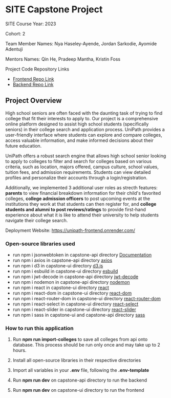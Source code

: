 
# SITE Capstone Project

SITE Course Year: 2023

Cohort: 2

Team Member Names: Nya Haseley-Ayende, Jordan Sarkodie, Ayomide Adentuji

Mentors Names: Qin He, Pradeep Mantha, Kristin Foss

Project Code Repository Links

- [Frontend Repo Link](https://unipath-frontend.onrender.com)
- [Backend Repo Link](https://unipath-backend.onrender.com)

## Project Overview

High school seniors are often faced with the daunting task of trying to find college that fit their interests to apply to. Our project is a comprehensive online platform designed to assist high school students (specifically seniors) in their college search and application process. UniPath provides a user-friendly interface where students can explore and compare colleges, access valuable information, and make informed decisions about their future education.

UniPath offers a robust search engine that allows high school senior looking to apply to colleges to filter and search for colleges based on various criteria, such as location, majors offered, campus culture, school values, tuition fees, and admission requirements. Students can view detailed profiles and personalize their accounts through a login/registration. 

Additionally, we implemented 3 additional user roles as strecth features: **parents** to view financial breakdown information for their child's favorited colleges, **college admission officers** to post upcoming events at the institutions they work at that students can then register for, and **college students and alumni to post reviews/ratings** to provide first-hand experience about what it is like to attend their university to help students navigate their college search.

Deployment Website: https://unipath-frontend.onrender.com/

### Open-source libraries used
- run npm i jsonwebtoken in capstone-api directory [Documentation](https://www.npmjs.com/package/jsonwebtoken)
- run npm i axios in capstone-api directory [axios](https://www.npmjs.com/package/axios)
- run npm i d3 in capstone-ui directory [d3.js](https://www.npmjs.com/package/d3)
- run npm i esbuild in capstone-ui directory [esbuild](https://www.npmjs.com/package/esbuild)
- run npm i jwt-decode in capstone-api directory [jwt-decode](https://www.npmjs.com/package/jwt-decode)
- run npm i nodemon in capstone-api directory [nodemon](https://www.npmjs.com/package/nodemon)
- run npm i react in capstone-ui directory [react](https://www.npmjs.com/package/react)
- run npm i react-dom in capstone-ui directory [react-dom](https://www.npmjs.com/package/react-dom)
- run npm i react-router-dom in capstone-ui directory [react-router-dom](https://www.npmjs.com/package/react-router-dom)
- run npm i react-select in capstone-ui directory [react-select](https://www.npmjs.com/package/react-select)
- run npm i react-slider in capstone-ui directory [react-slider](https://www.npmjs.com/package/react-slider)
- run npm i sass in capstone-ui and capstone-api directory [sass](https://www.npmjs.com/package/sass)

### How to run this application

1. Run **npm run import-colleges** to save all colleges from api onto database. 
This process should be run only once and may take up to 2 hours. 
<!-- You can stop the program once the page number exceeds 328. You can view the current page 
being run in the console. -->

2. Install all open-source libraries in their respective directories

3. Import all variables in your **.env** file, following the **.env-template**

4. Run **npm run dev** on capstone-api directory to run the backend

5. Run **npm run dev** on capstone-ui directory to run the frontend
